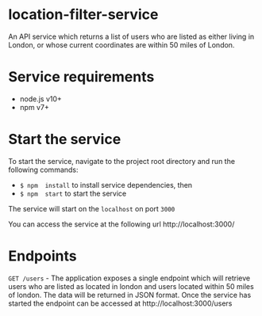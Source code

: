 # location-filter-service

An API service which returns a list of users who are listed as either living in London, or whose current coordinates are within 50 miles of London.

# Service requirements

- node.js v10+
- npm v7+

# Start the service

To start the service, navigate to the project root directory and run the following commands:

- `$ npm  install` to install service dependencies, then
- `$ npm  start` to start the service

The service will start on the `localhost` on port `3000` 

You can access the service at the following url http://localhost:3000/

# Endpoints

`GET /users` - The application exposes a single endpoint which will retrieve users who are listed as located in london and users located within 50 miles of london.  The data will be returned in JSON format.  Once the service has started the endpoint can be accessed at http://localhost:3000/users
